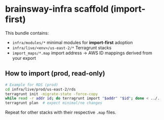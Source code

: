 # brainsway-infra scaffold (import-first)

This bundle contains:
- `infra/modules/*` minimal modules for **import-first** adoption
- `infra/live/<env>/us-east-2/*` Terragrunt stacks
- `import_maps/*.map` import address → AWS ID mappings derived from your export

## How to import (prod, read-only)

```bash
# Example for RDS (prod)
cd infra/live/prod/us-east-2/rds
terragrunt init -migrate-state -force-copy
while read -r addr id; do terragrunt import "$addr" "$id"; done < ../../../../../../import_maps/prod-rds.map
terragrunt plan  # expect minimal/no changes
```

Repeat for other stacks with their respective `.map` files.
